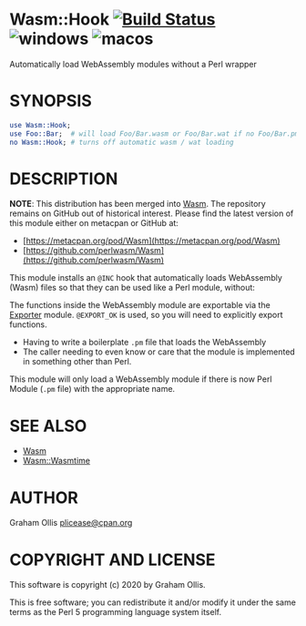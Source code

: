 # Wasm::Hook [![Build Status](https://travis-ci.org/perlwasm/Wasm-Hook.svg)](http://travis-ci.org/perlwasm/Wasm-Hook) ![windows](https://github.com/perlwasm/Wasm-Hook/workflows/windows/badge.svg) ![macos](https://github.com/perlwasm/Wasm-Hook/workflows/macos/badge.svg)

Automatically load WebAssembly modules without a Perl wrapper

# SYNOPSIS

```perl
use Wasm::Hook;
use Foo::Bar;  # will load Foo/Bar.wasm or Foo/Bar.wat if no Foo/Bar.pm is found
no Wasm::Hook; # turns off automatic wasm / wat loading
```

# DESCRIPTION

**NOTE**: This distribution has been merged into [Wasm](https://metacpan.org/pod/Wasm).  The repository remains on
GitHub out of historical interest.  Please find the latest version of this module
either on metacpan or GitHub at:

- [https://metacpan.org/pod/Wasm](https://metacpan.org/pod/Wasm)
- [https://github.com/perlwasm/Wasm](https://github.com/perlwasm/Wasm)

This module installs an `@INC` hook that automatically loads WebAssembly (Wasm)
files so that they can be used like a Perl module, without:

The functions inside the WebAssembly module are exportable via the [Exporter](https://metacpan.org/pod/Exporter)
module.  `@EXPORT_OK` is used, so you will need to explicitly export functions.

- Having to write a boilerplate `.pm` file that loads the WebAssembly
- The caller needing to even know or care that the module is implemented in something other than Perl.

This module will only load a WebAssembly module if there is now Perl Module (`.pm` file) with the appropriate name.

# SEE ALSO

- [Wasm](https://metacpan.org/pod/Wasm)
- [Wasm::Wasmtime](https://metacpan.org/pod/Wasm::Wasmtime)

# AUTHOR

Graham Ollis <plicease@cpan.org>

# COPYRIGHT AND LICENSE

This software is copyright (c) 2020 by Graham Ollis.

This is free software; you can redistribute it and/or modify it under
the same terms as the Perl 5 programming language system itself.

